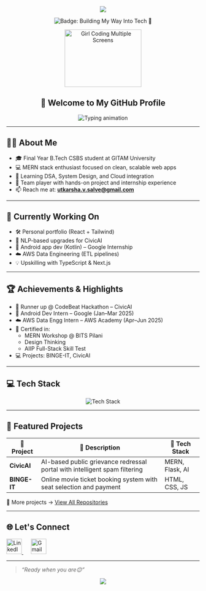 <!-- 🌟 Lively HEADER BANNER -->
<p align="center">
  <img src="https://capsule-render.vercel.app/api?type=waving&color=gradient&height=260&section=header&text=Hey%20there!%20I'm%20Utkarsha%20🚀&fontSize=42&fontAlignY=40&desc=Full-Stack%20Dev%20%7C%20B.Tech%20CSBS%20%7C%20Final%20Year&descSize=20&descAlignY=65&animation=fadeIn&theme=radical" />
</p>
  <p align="center">
  <img src="https://img.shields.io/badge/Building%20My%20Way%20Into%20Tech-🚀-blueviolet?style=for-the-badge&logo=github&logoColor=white" alt="Badge: Building My Way Into Tech 🚀">
</p>
</p>
<!-- 🧑 GIF AVATAR -->
<p align="center">
  <img src="https://media.giphy.com/media/LMcB8XospGZO8UQq87/giphy.gif" width="200" height="150" alt="Girl Coding Multiple Screens" />
</p>

<h2 align="center">🚀 Welcome to My GitHub Profile</h2>
<!-- TYPING ANIMATION -->
<p align="center">
  <img src="https://readme-typing-svg.herokuapp.com?font=Fira+Code&size=22&pause=1000&color=58A6FF&center=true&vCenter=true&width=550&lines=Aspiring+Software+Engineer;MERN+Stack+%26+Android+Developer;Passionate+About+AI-Driven+Solutions" alt="Typing animation" />
</p>

---

## 👨‍💻 About Me

- 🎓 Final Year B.Tech CSBS student at GITAM University  
- 💻 MERN stack enthusiast focused on clean, scalable web apps  
- 🌱 Learning DSA, System Design, and Cloud integration  
- 🤝 Team player with hands-on project and internship experience  
- 📫 Reach me at: **utkarsha.v.salve@gmail.com**

---

## 🔧 Currently Working On

- 🛠 Personal portfolio (React + Tailwind)  
- 🤖 NLP-based upgrades for CivicAI  
- 📱 Android app dev (Kotlin) – Google Internship  
- ☁️ AWS Data Engineering (ETL pipelines)  
- 💡 Upskilling with TypeScript & Next.js

---

## 🏆 Achievements & Highlights

- 🥇 Runner up @ CodeBeat Hackathon – CivicAI  
- 📱 Android Dev Intern – Google (Jan–Mar 2025)  
- ☁️ AWS Data Engg Intern – AWS Academy (Apr–Jun 2025)  
- 📜 Certified in:
  - MERN Workshop @ BITS Pilani  
  - Design Thinking  
  - AIIP Full-Stack Skill Test  
- 💻 Projects: BINGE-IT, CivicAI

---

## 💻 Tech Stack

<p align="center">
  <img src="https://skillicons.dev/icons?i=c,cpp,java,python,html,css,js,react,nodejs,mongodb,mysql,github,vscode,figma&perline=7" alt="Tech Stack" />
</p>

---

## 🚀 Featured Projects

| 🚀 Project | 📝 Description | 🧩 Tech Stack |
|-----------|----------------|---------------|
| **CivicAI** | AI-based public grievance redressal portal with intelligent spam filtering | MERN, Flask, AI |
| **BINGE-IT** | Online movie ticket booking system with seat selection and payment | HTML, CSS, JS |

🔎 More projects → [View All Repositories](https://github.com/CodeWithUtkarsha?tab=repositories)

---

## 🌐 Let's Connect

<p align="left">
  <a href="https://linkedin.com/in/utkarsha-salve-253b95259/" target="_blank" title="Connect on LinkedIn">
    <img src="https://cdn.jsdelivr.net/gh/devicons/devicon/icons/linkedin/linkedin-original.svg" width="40" height="40" alt="LinkedIn" />
  </a>
  &nbsp;&nbsp;&nbsp;&nbsp;
  <a href="mailto:utkarsha.v.salve@gmail.com" target="_blank" title="Say hi on Gmail">
    <img src="https://www.svgrepo.com/show/303161/gmail-icon-logo.svg" width="40" height="40" alt="Gmail" />
  </a>
</p>

---

>  *“Ready when you are😊”*

<p align="center">
  <img src="https://capsule-render.vercel.app/api?type=waving&color=0d1117&height=100&section=footer" />
</p>
